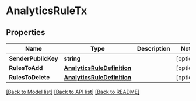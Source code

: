 # AnalyticsRuleTx

## Properties
Name | Type | Description | Notes
------------ | ------------- | ------------- | -------------
**SenderPublicKey** | **string** |  | [optional] 
**RulesToAdd** | [**AnalyticsRuleDefinition**](AnalyticsRuleDefinition.md) |  | [optional] 
**RulesToDelete** | [**AnalyticsRuleDefinition**](AnalyticsRuleDefinition.md) |  | [optional] 

[[Back to Model list]](../README.md#documentation-for-models) [[Back to API list]](../README.md#documentation-for-api-endpoints) [[Back to README]](../README.md)


